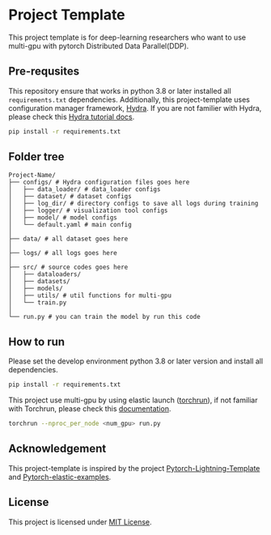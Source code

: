 # Project Template
This project template is for deep-learning researchers who want to use multi-gpu with pytorch Distributed Data Parallel(DDP).

## Pre-requsites
This repository ensure that works in python 3.8 or later installed all `requirements.txt` dependencies. Additionally, this project-template uses configuration manager framework, [Hydra](https://hydra.cc/). If you are not familier with Hydra, please check this [Hydra tutorial docs](https://hydra.cc/docs/intro/).

```bash
pip install -r requirements.txt
```

## Folder tree
```text
Project-Name/
├── configs/ # Hydra configuration files goes here
│   ├── data_loader/ # data_loader configs
│   ├── dataset/ # dataset configs
│   ├── log_dir/ # directory configs to save all logs during training
│   ├── logger/ # visualization tool configs
│   ├── model/ # model configs
│   └── default.yaml # main config
│
├── data/ # all dataset goes here
│
├── logs/ # all logs goes here
│
├── src/ # source codes goes here
│   ├── dataloaders/ 
│   ├── datasets/
│   ├── models/
│   ├── utils/ # util functions for multi-gpu
│   └── train.py 
│
└── run.py # you can train the model by run this code
```

## How to run
Please set the develop environment python 3.8 or later version and install all dependencies.

```bash
pip install -r requirements.txt
```

This project use multi-gpu by using elastic launch ([torchrun](https://pytorch.org/docs/stable/elastic/run.html)), if not familiar with Torchrun, please check this [documentation](https://pytorch.org/docs/stable/distributed.elastic.html).

```bash
torchrun --nproc_per_node <num_gpu> run.py
```

## Acknowledgement
This project-template is inspired by the project [Pytorch-Lightning-Template](https://github.com/ashleve/lightning-hydra-template) and [Pytorch-elastic-examples](https://github.com/pytorch/elastic/tree/master/examples).

## License
This project is licensed under [MIT License](LICENSE).
